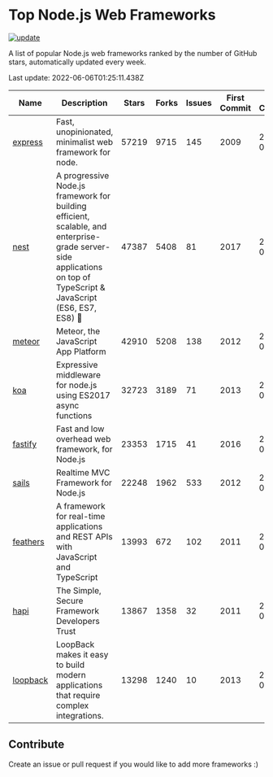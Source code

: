 # Top Node.js Web Frameworks

[![update](https://github.com/sunnysid3up/nodejs-web-frameworks/actions/workflows/update.yml/badge.svg)](https://github.com/sunnysid3up/nodejs-web-frameworks/actions/workflows/update.yml)

A list of popular Node.js web frameworks ranked by the number of GitHub stars, automatically updated every week.

Last update: 2022-06-06T01:25:11.438Z

| Name          | Description          | Stars                     | Forks          | Issues               | First Commit        | Last Commit         | Language          |
|---------------|----------------------|---------------------------|----------------|----------------------|---------------------|---------------------|-------------------|
| [express](https://github.com/expressjs/express) | Fast, unopinionated, minimalist web framework for node. | 57219 | 9715 | 145 | 2009 | 2022-06-06 | JS |
| [nest](https://github.com/nestjs/nest) | A progressive Node.js framework for building efficient, scalable, and enterprise-grade server-side applications on top of TypeScript & JavaScript (ES6, ES7, ES8) 🚀 | 47387 | 5408 | 81 | 2017 | 2022-06-05 | TS |
| [meteor](https://github.com/meteor/meteor) | Meteor, the JavaScript App Platform | 42910 | 5208 | 138 | 2012 | 2022-06-05 | JS |
| [koa](https://github.com/koajs/koa) | Expressive middleware for node.js using ES2017 async functions | 32723 | 3189 | 71 | 2013 | 2022-06-06 | JS |
| [fastify](https://github.com/fastify/fastify) | Fast and low overhead web framework, for Node.js | 23353 | 1715 | 41 | 2016 | 2022-06-05 | JS |
| [sails](https://github.com/balderdashy/sails) | Realtime MVC Framework for Node.js | 22248 | 1962 | 533 | 2012 | 2022-06-04 | JS |
| [feathers](https://github.com/feathersjs/feathers) | A framework for real-time applications and REST APIs with JavaScript and TypeScript | 13993 | 672 | 102 | 2011 | 2022-06-06 | TS |
| [hapi](https://github.com/hapijs/hapi) | The Simple, Secure Framework Developers Trust | 13867 | 1358 | 32 | 2011 | 2022-06-05 | JS |
| [loopback](https://github.com/strongloop/loopback) | LoopBack makes it easy to build modern applications that require complex integrations. | 13298 | 1240 | 10 | 2013 | 2022-06-05 | JS |

## Contribute 

Create an issue or pull request if you would like to add more frameworks :)